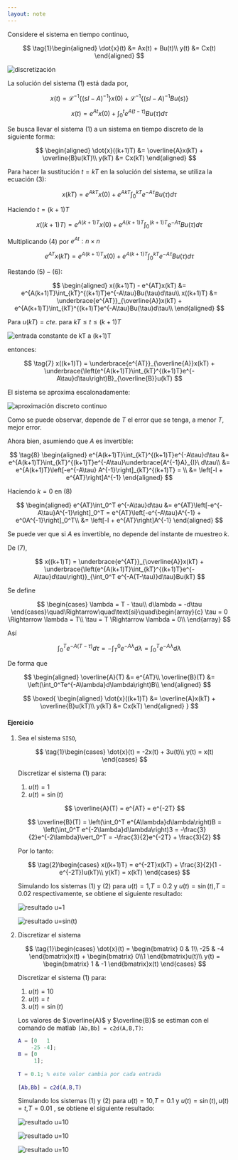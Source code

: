 ```yaml
---
layout: note
---
```


Considere el sistema en tiempo continuo,

$$
\tag{1}\begin{aligned}
    \dot{x}(t) &= Ax(t) + Bu(t)\\
    y(t) &= Cx(t)
\end{aligned}
$$

![discretización](../../img/discretizacionSistemaContinuo.jpg)

La solución del sistema $(1)$ está dada por,

$$
\tag{2}
x(t) = \mathcal{L}^{-1}\left\{(sI-A)^{-1}\right\}x(0) + \mathcal{L}^{-1}\left\{(sI-A)^{-1}Bu(s)\right\}
$$

$$
\tag{3}
x(t) = e^{At}x(0) + \int_0^t e^{A(t-\tau)}Bu(\tau)d\tau
$$

Se busca llevar el sistema $(1)$ a un sistema en tiempo discreto de la siguiente forma:

$$
\begin{aligned}
    \dot{x}((k+1)T) &= \overline{A}x(kT) + \overline{B}u(kT)\\
    y(kT) &= Cx(kT)
\end{aligned}
$$

Para hacer la sustitución $t = kT$ en la solución del sistema, se utiliza la ecuación $(3)$:

$$
\tag{4}
x(kT) = e^{AkT}x(0) + e^{AkT}\int_0^{kT} e^{-A\tau}Bu(\tau)d\tau
$$

Haciendo $t = (k+1)T$

$$
\tag{5}
x((k+1)T) = e^{A(k+1)T}x(0) + e^{A(k+1)T}\int_0^{(k+1)T} e^{-A\tau}Bu(\tau)d\tau
$$

Multiplicando $(4)$ por $e^{At}:n\times n$

$$
\tag{6}
e^{AT} x(kT) = e^{A(k+1)T}x(0) + e^{A(k+1)T}\int_0^{kT} e^{-A\tau}Bu(\tau)d\tau
$$

Restando $(5) - (6)$:

$$
\begin{aligned}
    x((k+1)T) - e^{AT}x(kT) &= e^{A(k+1)T}\int_{kT}^{(k+1)T}e^{-A\tau}Bu(\tau)d\tau\\
    x((k+1)T) &= \underbrace{e^{AT}}_{\overline{A}}x(kT) + e^{A(k+1)T}\int_{kT}^{(k+1)T}e^{-A\tau}Bu(\tau)d\tau\\
\end{aligned}
$$

Para $u(kT) = cte.$ para $kT \leq t \leq (k+1)T$

![entrada constante de kT a (k+1)T](../../img/entradaCtekTk1T.jpg)

entonces:

$$
\tag{7}
    x((k+1)T) = \underbrace{e^{AT}}_{\overline{A}}x(kT) + \underbrace{\left(e^{A(k+1)T}\int_{kT}^{(k+1)T}e^{-A\tau}d\tau\right)B}_{\overline{B}}u(kT)
$$

El sistema se aproxima escalonadamente:

![aproximación discreto continuo](../../img/aproximacionDiscretoContinuo.jpg)

Como se puede observar, depende de $T$ el error que se tenga, a menor $T$, mejor error.

Ahora bien, asumiendo que $A$ es invertible:

$$
\tag{8}
\begin{aligned}
    e^{A(k+1)T}\int_{kT}^{(k+1)T}e^{-A\tau}d\tau &= e^{A(k+1)T}\int_{kT}^{(k+1)T}e^{-A\tau}\underbrace{A^{-1}A}_{I}\ d\tau\\
    &= e^{A(k+1)T}\left[-e^{-A\tau} A^{-1}\right]_{kT}^{(k+1)T} = \\
    &= \left[-I + e^{AT}\right]A^{-1}
\end{aligned}
$$

Haciendo $k = 0$ en $(8)$

$$
\begin{aligned}
    e^{AT}\int_0^T e^{-A\tau}d\tau &= e^{AT}\left[-e^{-A\tau}A^{-1}\right]_0^T = e^{AT}\left[-e^{-A\tau}A^{-1} + e^0A^{-1}\right]_0^T\\
    &= \left[-I + e^{AT}\right]A^{-1}
\end{aligned}
$$

Se puede ver que si $A$ es invertible, no depende del instante de muestreo $k$.

De $(7)$,

$$
    x((k+1)T) = \underbrace{e^{AT}}_{\overline{A}}x(kT) + \underbrace{\left(e^{A(k+1)T}\int_{kT}^{(k+1)T}e^{-A\tau}d\tau\right)}_{\int_0^T e^{-A(T-\tau)}d\tau}Bu(kT)
$$

Se define

$$
\begin{cases}
    \lambda = T - \tau\\
    d\lambda = -d\tau
\end{cases}\quad\Rightarrow\quad\text{si}\quad\begin{array}{c}
    \tau = 0 \Rightarrow \lambda = T\\
    \tau = T \Rightarrow \lambda = 0\\
\end{array}
$$

Así

$$
\int_0^T e^{-A(T-\tau)}d\tau = -\int_T^0e^{-A\lambda}d\lambda = \int_0^Te^{-A\lambda}d\lambda
$$

De forma que

$$
\begin{aligned}
    \overline{A}(T) &= e^{AT}\\
    \overline{B}(T) &= \left(\int_0^Te^{-A\lambda}d\lambda\right)B\\
\end{aligned}
$$

$$
\boxed{
\begin{aligned}
    \dot{x}((k+1)T) &= \overline{A}x(kT) + \overline{B}u(kT)\\
    y(kT) &= Cx(kT)
\end{aligned}
}
$$

#### Ejercicio
1. Sea el sistema `SISO`,

    $$
    \tag{1}\begin{cases}
        \dot{x}(t) = -2x(t) + 3u(t)\\
        y(t) = x(t)
    \end{cases}
    $$

    Discretizar el sistema $(1)$ para:

    1. $u(t) = 1$
    2. $u(t) = \sin(t)$

    $$
    \overline{A}(T) = e^{AT} = e^{-2T}
    $$

    $$
    \overline{B}(T) = \left(\int_0^T e^{A\lambda}d\lambda\right)B = \left(\int_0^T e^{-2\lambda}d\lambda\right)3 = -\frac{3}{2}e^{-2\lambda}\vert_0^T = -\frac{3}{2}e^{-2T} + \frac{3}{2}
    $$

    Por lo tanto:

    $$
    \tag{2}\begin{cases}
        x((k+1)T) = e^{-2T}x(kT) + \frac{3}{2}(1 - e^{-2T})u(kT)\\
        y(kT) = x(kT)
    \end{cases}
    $$

    Simulando los sistemas $(1)$ y $(2)$ para $u(t) = 1$,$T=0.2$ y $u(t) = \sin(t)$,$T = 0.02$ respectivamente, se obtiene el siguiente resultado:

    ![resultado u=1](../../img/resultadoDiscretizacion1_1.jpg)

    ![resultado u=sin(t)](../../img/resultadoDiscretizacion1.jpg)
    

2. Discretizar el sistema

    $$
    \tag{1}\begin{cases}
        \dot{x}(t) = \begin{bmatrix}
            0 & 1\\
            -25 & -4
        \end{bmatrix}x(t) + \begin{bmatrix}
            0\\1
        \end{bmatrix}u(t)\\
        y(t) = \begin{bmatrix}
            1 & -1
        \end{bmatrix}x(t)
    \end{cases}
    $$

    Discretizar el sistema $(1)$ para:

    1. $u(t) = 10$
    2. $u(t) = t$
    3. $u(t) = \sin(t)$

    Los valores de $\overline{A}$ y $\overline{B}$ se estiman con el comando de matlab `[Ab,Bb] = c2d(A,B,T)`:

    ```matlab
    A = [0   1
        -25 -4];
    B = [0
         1];
         
    T = 0.1; % este valor cambia por cada entrada
         
    [Ab,Bb] = c2d(A,B,T)
    ```

    Simulando los sistemas $(1)$ y $(2)$ para $u(t) = 10$,$T=0.1$ y $u(t) =\sin(t),u(t) = t$,$T = 0.01$ , se obtiene el siguiente resultado:

    ![resultado u=10](../../img/resultadoDiscretizacion2_1.jpg)

    ![resultado u=10](../../img/resultadoDiscretizacion2_2.jpg)
    
    ![resultado u=10](../../img/resultadoDiscretizacion2_3.jpg)
    
